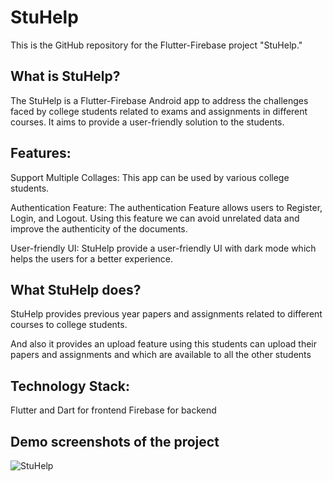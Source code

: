 # StuHelp
This is the GitHub repository for the Flutter-Firebase project "StuHelp."

## What is StuHelp?
The StuHelp is a Flutter-Firebase Android app to address the challenges faced by college students related to exams and assignments in
different courses. It aims to provide a user-friendly solution to the students.


## Features:
Support Multiple Collages: This app can be used by various college students.

Authentication Feature: The authentication Feature allows users to Register, Login, and Logout. Using this feature we can avoid unrelated data and improve the authenticity of the documents.

User-friendly UI: StuHelp provide a user-friendly UI with dark mode which helps the users for a better experience.

## What StuHelp does?
StuHelp provides previous year papers and assignments related to different courses to college students.

And also it provides an upload feature using this students can upload their papers and assignments and which are available to all the other students

## Technology Stack:
Flutter and Dart for frontend
Firebase for backend

## Demo screenshots of the project
![StuHelp](https://github.com/Ravindra-prajapat/StuHelp/assets/113177735/d9de2337-7113-4e89-b0db-6704d76ca70d)

